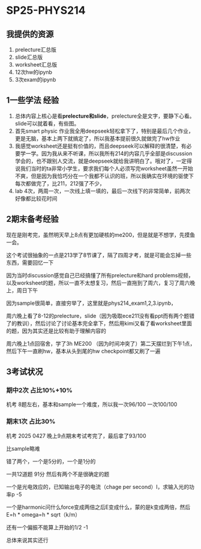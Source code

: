 # SP25-PHYS214


## 我提供的资源
1. prelecture汇总版
2. slide汇总版
3. worksheet汇总版
4. 12次hw的ipynb
5. 3次exam的ipynb


## 1一些学法 经验

1. 总体内容上核心是看**prelecture和slide**，prelecture全是文字，要静下心看。slide可以就着看，有些图。
2. 首先smart physic 作业我全用deepseek轻松拿下了，特别是最后几个作业，更是无脑，基本上两下就搞定了，所以我基本提前很久就做完了hw作业
3. 我感觉worksheet还是挺有价值的，而且deepseek可以解释的很清楚，有必要学一学。因为我从来不听课，所以我所有214的内容几乎全部是discussion学会的，也不跟别人交流，就是deepseek就给我讲明白了。哦对了，一定得说我们当时的ta非常小学生，要求我们每个人必须写完worksheet虽然一开始不爽，但是因为我恰巧分在一个我都不认识的班，所以我确实在环境的驱使下每次都做完了，比211，212强了不少，
4. lab 4次，两周一次，一次线上填一填的，最后一次线下的非常简单，前两次好像都比较花时间





## 2期末备考经验

现在是刚考完，虽然明天早上8点有更加硬核的me200，但是就是不想学，先摸鱼一会。
 
这个考试很抽象的一点是213学了8节课了，隔了四周才考，就是可能会忘掉一些东西，需要回忆一下

因为当时discussion感觉自己已经搞懂了所有prelecture和hard problems视频，以及worksheet的题，所以一直不太想复习，然后一直拖到了周六，复习了周六晚上，周日下午

因为sample很简单，直接穷举了，这里就是phys214_exam1,2,3.ipynb，

周六晚上看了8-12的prelecture，slide（因为吸取ece211没有看ppt而有两个题错了的教训），然后讨论了讨论基本完全拿下，然后用kimi又看了看worksheet里面的题，因为其实还是比较有助于理解内容的

周六晚上1点回宿舍，学了3h ME200 （因为时间冲突了）第二天摆烂到下午1点，然后下午一直刷hw，基本从头到尾的hw checkpoint都又刷了一遍




## 3考试状况

### 期中2次 占比10%+10%


机考 8题左右，基本和sample一个难度，所以我一次96/100 一次100/100

### 期末1次 占比30%

机考 2025 0427 晚上9点期末考试考完了，最后拿了93/100

比sample略难

错了两个，一个是5分的，一个是1分的

一共12道题 91分 然后有两个不是很确定的题

一个是光电效应的，已知输出电子的电流（chage per second）I，求输入光的功率p -5

一个是harmonic问什么force变成两倍之后E变成什么，蒙的是k变成两倍，然后E=h * omega=h * sqrt（k/m）

还有一个偏振不能算上开始的1/2 -1

总体来说其实还行